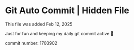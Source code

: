 # Git Auto Commit | Hidden File

This file was added Feb 12, 2025

Just for fun and keeping my daily git commit active 🤪

commit number: 1703902

